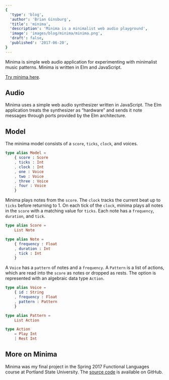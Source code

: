 ```yaml
---
{
  'type': 'blog',
  'author': 'Brian Ginsburg',
  'title': 'minima',
  'description': 'Minima is a minimalist web audio playground',
  'image': 'images/blog/minima/minima.png',
  'draft': false,
  'published': '2017-06-20',
}
---
```


Minima is simple web audio application for experimenting with minimalist music
patterns. Minima is written in Elm and JavaScript.

[Try minima here](https://minima.brianginsburg.com).

## Audio

Minima uses a simple web audio synthesizer written in JavaScript. The Elm
application treats the synthesizer as “hardware” and sends it note messages
through ports provided by the Elm architecture.

## Model

The minima model consists of a `score`, `ticks`, `clock`, and voices.

```elm
type alias Model =
    { score : Score
    , ticks : Int
    , clock : Int
    , one : Voice
    , two : Voice
    , three : Voice
    , four : Voice
    }
```

Minima plays notes from the `score`. The `clock` tracks the current beat up to `ticks` before
returning to 1. On each tick of the `clock`, minima plays all notes in the `score` with a
matching value for `ticks`. Each note has a `frequency`, `duration`, and `tick`.

```elm
type alias Score =
    List Note

type alias Note =
    { frequency : Float
    , duration : Int
    , tick : Int
    }
```

A `Voice` has a `pattern` of notes and a `frequency`. A `Pattern` is a list of actions, which are
read into the `score` as notes or dropped as rests. The option is represented with an algebraic
data type `Action`.

```elm
type alias Voice =
    { id : String
    , frequency : Float
    , pattern : Pattern
    }

type alias Pattern =
    List Action

type Action
    = Play Int
    | Rest Int
```

## More on Minima

Minima was my final project in the Spring 2017 Functional Languages course at
Portland State University. The [source code](https://github.com/bgins/minima)
is available on GitHub.
